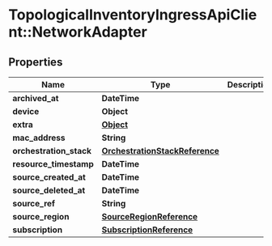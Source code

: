 # TopologicalInventoryIngressApiClient::NetworkAdapter

## Properties
Name | Type | Description | Notes
------------ | ------------- | ------------- | -------------
**archived_at** | **DateTime** |  | [optional] 
**device** | **Object** |  | [optional] 
**extra** | [**Object**](.md) |  | [optional] 
**mac_address** | **String** |  | [optional] 
**orchestration_stack** | [**OrchestrationStackReference**](OrchestrationStackReference.md) |  | [optional] 
**resource_timestamp** | **DateTime** |  | [optional] 
**source_created_at** | **DateTime** |  | [optional] 
**source_deleted_at** | **DateTime** |  | [optional] 
**source_ref** | **String** |  | 
**source_region** | [**SourceRegionReference**](SourceRegionReference.md) |  | [optional] 
**subscription** | [**SubscriptionReference**](SubscriptionReference.md) |  | [optional] 



